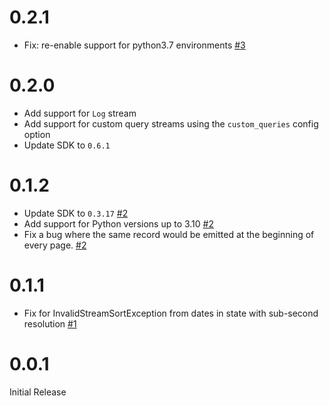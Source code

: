 # 0.2.1

- Fix: re-enable support for python3.7 environments [#3](https://github.com/fixdauto/tap-newrelic/pull/3)

# 0.2.0

- Add support for `Log` stream
- Add support for custom query streams using the `custom_queries` config option
- Update SDK to `0.6.1`

# 0.1.2

- Update SDK to `0.3.17` [#2](https://github.com/fixdauto/tap-newrelic/pull/2)
- Add support for Python versions up to 3.10 [#2](https://github.com/fixdauto/tap-newrelic/pull/2)
- Fix a bug where the same record would be emitted at the beginning of every page. [#2](https://github.com/fixdauto/tap-newrelic/pull/2)

# 0.1.1

- Fix for InvalidStreamSortException from dates in state with sub-second resolution [#1](https://github.com/fixdauto/tap-newrelic/pull/1)

# 0.0.1

Initial Release

